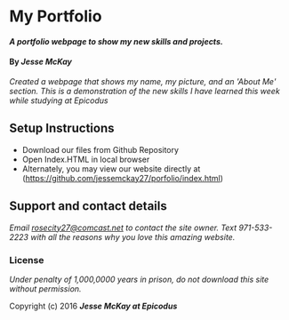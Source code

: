 # My Portfolio

#### _A portfolio webpage to show my new skills and projects._

#### By _**Jesse McKay**_

_Created a webpage that shows my name, my picture, and an 'About Me' section.  This is a demonstration of the new skills I have learned this week while studying at Epicodus_

## Setup Instructions

* Download our files from Github Repository
* Open Index.HTML in local browser
* Alternately, you may view our website directly at (https://github.com/jessemckay27/porfolio/index.html)

## Support and contact details

_Email rosecity27@comcast.net to contact the site owner._
_Text 971-533-2223 with all the reasons why you love this amazing website._

### License

*Under penalty of 1,000,0000 years in prison, do not download this site without permission.*

Copyright (c) 2016 **_Jesse McKay at Epicodus_**
